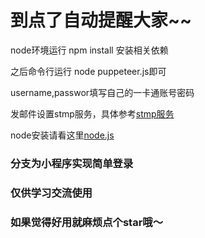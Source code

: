 # 到点了自动提醒大家~~

node环境运行 npm install 安装相关依赖

之后命令行运行 node puppeteer.js即可

username,passwor填写自己的一卡通账号密码

发邮件设置stmp服务，具体参考[stmp服务](https://jingyan.baidu.com/article/6079ad0eb14aaa28fe86db5a.html)

node安装请看这里[node.js](http://nodejs.cn/)

### 分支为小程序实现简单登录

### 仅供学习交流使用

### 如果觉得好用就麻烦点个star哦～
